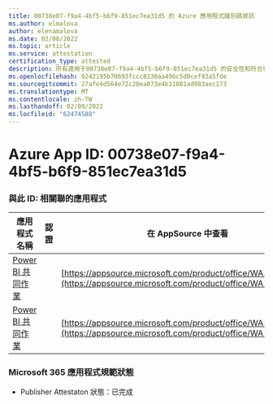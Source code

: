 ```yaml
---
title: 00738e07-f9a4-4bf5-b6f9-851ec7ea31d5 的 Azure 應用程式識別碼資訊
ms.author: elmalova
author: elenamalova
ms.date: 02/08/2022
ms.topic: article
ms.service: attestation
certification_type: attested
description: 所有適用于00738e07-f9a4-4bf5-b6f9-851ec7ea31d5 的安全性和符合性資訊資訊。
ms.openlocfilehash: 9242195b70693fccc8130aa496c5d0cef93a5fde
ms.sourcegitcommit: 27afe4d564e72c28ea073e4b31801ad983aec173
ms.translationtype: MT
ms.contentlocale: zh-TW
ms.lasthandoff: 02/09/2022
ms.locfileid: "62474588"
---
```

# <a name="azure-app-id-00738e07-f9a4-4bf5-b6f9-851ec7ea31d5"></a>Azure App ID: 00738e07-f9a4-4bf5-b6f9-851ec7ea31d5


### <a name="apps-associated-with-this-id"></a>與此 ID: 相關聯的應用程式
| **應用程式名稱** | **認證** | **在 AppSource 中查看** |
|--------------|---------------|-----------------------|
| [Power BI 共同作業](https://docs.microsoft.com/microsoft-365-app-certification/forward/WA104380739) |  | [https://appsource.microsoft.com/product/office/WA104380739](https://appsource.microsoft.com/product/office/WA104380739) |
| [Power BI 共同作業](https://docs.microsoft.com/microsoft-365-app-certification/forward/WA104381384) |  | [https://appsource.microsoft.com/product/office/WA104381384](https://appsource.microsoft.com/product/office/WA104381384) |

### <a name="microsoft-365-app-compliance-status"></a>Microsoft 365 應用程式規範狀態
- Publisher Attestaton 狀態：已完成
